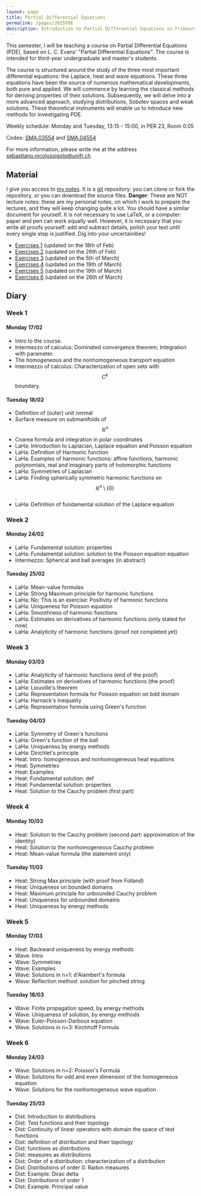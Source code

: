 ```yaml
---
layout: page
title: Partial Differential Equations
permalink: /pages/2025PDE
description: Introduction to Partial Differential Equations in Fribourg in 2025
---
```


This semester, I will be teaching a course on Partial Differential Equations (PDE), based on L. C. Evans' "Partial Differential Equations". 
The course is intended for third-year undergraduate and master's students.

The course is structured around the study of the three most important differential equations:
the Laplace, heat and wave equations.
These three equations have been the source of numerous mathematical developments, both pure and applied.
We will commence by learning the classical methods for deriving properties of their solutions.
Subsequently, we will delve into a more advanced approach, studying distributions, Sobolev spaces and weak solutions. 
These theoretical instruments will enable us to introduce new methods for investigating PDE.


Weekly schedule:
Monday and Tuesday, 13:15 - 15:00, in PER 23, Room 0.05
	
Codes: [SMA.03554](https://www.unifr.ch/timetable/en/course.html?show=122181)
and [SMA.04554](https://www.unifr.ch/timetable/en/course.html?show=122182)

For more information, please write me at the address
<sebastiano.nicolussigolo@unifr.ch>

## Material

I give you access to [my notes](https://github.com/Seba272/2025-01-09-IntroductionToPDE_public).
It is a [git](https://en.wikipedia.org/wiki/Git) repository: you can clone or fork the repository, or you can download the source files.
**Danger**: These are NOT lecture notes: these are my personal notes, on which I work to prepare the lectures, and they will keep changing quite a lot.
You should have a similar document for yourself.
It is not necessary to use LaTeX, or a computer: paper and pen can work equally well.
However, it is necessary that you write all proofs yourself: add and subtract details, polish your text until every single step is justified. 
Dig into your uncertainities!

* [Exercises 1](/assets/pdf/2025-PDE-Exercises-01.pdf) (updated on the 18th of Feb)
* [Exercises 2](/assets/pdf/2025-PDE-Exercises-02.pdf) (updated on the 26th of Feb)
* [Exercises 3](/assets/pdf/2025-PDE-Exercises-03.pdf) (updated on the 5th of March)
* [Exercises 4](/assets/pdf/2025-PDE-Exercises-04.pdf) (updated on the 19th of March)
* [Exercises 5](/assets/pdf/2025-PDE-Exercises-05.pdf) (updated on the 19th of March)
* [Exercises 6](/assets/pdf/2025-PDE-Exercises-06.pdf) (updated on the 26th of March)

## Diary

### Week 1

#### Monday 17/02
* Intro to the course.
* Intermezzo of calculus: Dominated convergence theorem; Integration with parameter.
* The homogeneous and the nonhomogeneous transport equation
* Intermezzo of calculus: Characterization of open sets with $$C^k$$ boundary.

#### Tuesday 18/02
* Definition of (outer) unit normal
* Surface measure on submanifolds of $$\mathbb R^n$$
* Coarea formula and integration in polar coordinates
* LaHa: Introduction to Laplacian, Laplace equation and Poisson equation
* LaHa: Definition of Harmonic function
* LaHa: Examples of harmonic functions: affine functions, harmonic polynomials, real and imaginary parts of holomorphic functions
* LaHa: Symmetries of Laplacian
* LaHa: Finding spherically symmetric harmonic functions on $$\mathbb R^n\setminus\{0\}$$.
* LaHa: Definition of fundamental solution of the Laplace equation

### Week 2

#### Monday 24/02
- LaHa: Fundamental solution: properties
- LaHa: Fundamental solution: solution to the Poisson equation equation
- Intermezzo: Spherical and ball averages (in abstract)

#### Tuesday 25/02
- LaHa: Mean-value formulas
- LaHa: Strong Maximum principle for harmonic functions
- LaHa: No: This is an exercise: Positivity of harmonic functions
- LaHa: Uniqueness for Poisson equation
- LaHa: Smoothness of harmonic functions
- LaHa: Estimates on derivatives of harmonic functions (only stated for now)
- LaHa: Analyticity of harmonic functions (proof not completed yet)

### Week 3

#### Monday 03/03
- LaHa: Analyticity of harmonic functions (end of the proof)
- LaHa: Estimates on derivatives of harmonic functions (the proof)
- LaHa: Liouville's theorem
- LaHa: Representation formula for Poisson equation on bdd domain
- LaHa: Harnack's inequality
- LaHa: Representation formula using Green's function

#### Tuesday 04/03
- LaHa: Symmetry of Green's functions
- LaHa: Green's function of the ball
- LaHa: Uniqueness by energy methods
- LaHa: Dirichlet's principle
- Heat: Intro: homogeneous and nonhomogeneous heat equations
- Heat: Symmetries
- Heat: Examples
- Heat: Fundamental solution: def
- Heat: Fundamental solution: properties
- Heat: Solution to the Cauchy problem (first part)

### Week 4

#### Monday 10/03
- Heat: Solution to the Cauchy problem (second part: approximation of the identity)
- Heat: Solution to the nonhomogeneous Cauchy problem
- Heat: Mean-value formula (the statement only)

#### Tuesday 11/03
- Heat: Strong Max principle (with proof from Folland)
- Heat: Uniqueness on bounded domains
- Heat: Maximum principle for unbounded Cauchy problem
- Heat: Uniqueness for unbounded domains
- Heat: Uniqueness by energy methods

### Week 5

#### Monday 17/03
- Heat: Backward uniqueness by energy methods
- Wave: Intro
- Wave: Symmetries
- Wave: Examples
- Wave: Solutions in n=1: d'Alambert's formula
- Wave: Reflection method: solution for pinched string

#### Tuesday 18/03
- Wave: Finite propagation speed, by energy methods
- Wave: Uniqueness of solution, by energy methods
- Wave: Euler-Poisson-Darboux equation
- Wave: Solutions in n=3: Kirchhoff Formula

### Week 6

#### Monday 24/03
- Wave: Solutions in n=2: Poisson's Formula
- Wave: Solutions for odd and even dimension of the homogeneous equation
- Wave: Solutions for the nonhomogeneous wave equation

#### Tuesday 25/03
- Dist: Introduction to distributions
- Dist: Test functions and their topology
- Dist: Continuity of linear operators with domain the space of test functions
- Dist: definition of distribution and their topology
- Dist: functions as distributions
- Dist: measures as distributions
- Dist: Order of a distribution: characterization of a distribution
- Dist: Distributions of order 0: Radon measures
- Dist: Example: Dirac delta
- Dist: Distributions of order 1
- Dist: Example: Principal value

